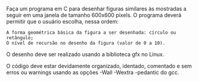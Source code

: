 Faça um programa em C para desenhar figuras similares às mostradas a seguir em uma janela de tamanho 600x600 pixels. O programa deverá permitir que o usuário escolha, nessa ordem:

    A forma geométrica básica da figura a ser desenhada: círculo ou retângulo;
    O nível de recursão no desenho da figura (valor de 0 a 10). 

O desenho deve ser realizado usando a biblioteca gfx no Linux.

O código deve estar devidamente organizado, identado, comentado e sem erros ou warnings usando as opções -Wall -Wextra -pedantic do gcc.
